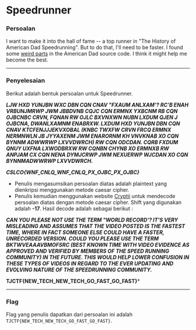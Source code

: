 # Speedrunner

### Persoalan

I want to make it into the hall of fame -- a top runner in "The History of American Dad Speedrunning". But to do that, I'll need to be faster. I found some [weird parts](https://static.tjctf.org) in the American Dad source code. I think it might help me become the best.
____________________________________

### Penyelesaian
Berikut adalah bentuk persoalan untuk Speedrunner.

***LJW HXD YUNJBN WXC DBN CQN CNAV "FXAUM ANLXAM'? RC'B ENAH VRBUNJMRWP JWM JBBDVNB CQJC CQN ERMNX YXBCNM RB CQN OJBCNBC CRVN, FQNAN RW OJLC BXVNXWN NUBN LXDUM QJEN J OJBCNA, DWANLXAMNM ENABRXW. LXDUM HXD YUNJBN DBN CQN CNAV KTCFENJJJEKVXOBAL (KNBC TWXFW CRVN FRCQ ERMNX NERMNWLN JB JYYAXENM JWM ENARORNM KH VNVKNAB XO CQN BYNNM ADWWRWP LXVVDWRCH) RW CQN ODCDAN. CQRB FXDUM QNUY UXFNA LXWODBRXW RW CQNBN CHYNB XO ERMNXB RW ANPJAM CX CQN NENA DYMJCRWP JWM NEXUERWP WJCDAN XO CQN BYNNMADWWRWP LXVVDWRCH.*** 

***CSLCO{WNF_CNLQ_WNF_CNLQ_PX_OJBC_PX_OJBC}***

- Penulis mengasumsikan persoalan diatas adalah plaintext yang dienkripsi menggunakan metode caesar cipher. 
- Penulis kemudian menggunakan website [Cryptii](https://cryptii.com/pipes/caesar-cipher) untuk mendecode persoalan diatas dengan metode caesar cipher. Shift yang digunakan adalah **-17**. Hasil decode adalah sebagai berikut :

***CAN YOU PLEASE NOT USE THE TERM "WORLD RECORD'? IT'S VERY MISLEADING AND ASSUMES THAT THE VIDEO POSTED IS THE FASTEST TIME, WHERE IN FACT SOMEONE ELSE COULD HAVE A FASTER, UNRECORDED VERSION. COULD YOU PLEASE USE THE TERM BKTWVEAAAVBMOFSRC (BEST KNOWN TIME WITH VIDEO EVIDENCE AS APPROVED AND VERIFIED BY MEMBERS OF THE SPEED RUNNING COMMUNITY) IN THE FUTURE. THIS WOULD HELP LOWER CONFUSION IN THESE TYPES OF VIDEOS IN REGARD TO THE EVER UPDATING AND EVOLVING NATURE OF THE SPEEDRUNNING COMMUNITY.*** 

**TJCTF{NEW_TECH_NEW_TECH_GO_FAST_GO_FAST}***
____________________________________

### Flag

Flag yang penulis dapatkan dari persoalan ini adalah `TJCTF{NEW_TECH_NEW_TECH_GO_FAST_GO_FAST}`.
